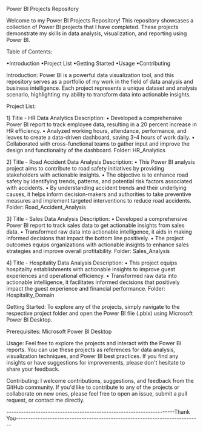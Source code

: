 Power BI Projects Repository

Welcome to my Power BI Projects Repository! This repository showcases a collection of Power BI projects that I have completed. These projects demonstrate my skills in data analysis, visualization, and reporting using Power BI.


Table of Contents:

•Introduction
•Project List
•Getting Started
•Usage
•Contributing


Introduction:
Power BI is a powerful data visualization tool, and this repository serves as a portfolio of my work in the field of data analysis and business intelligence. Each project represents a unique dataset and analysis scenario, highlighting my ability to transform data into actionable insights.


Project List:

1] Title - HR Data Analytics
Description: 
• Developed a comprehensive Power BI report to track employee data, resulting in a 20 percent increase in HR efficiency.
• Analyzed working hours, attendance, performance, and leaves to create a data-driven dashboard, saving 3-4 hours of work daily.
• Collaborated with cross-functional teams to gather input and improve the design and functionality of the dashboard.
Folder: HR_Analytics


2] Title - Road Accident Data Analysis
Description: 
• This Power BI analysis project aims to contribute to road safety initiatives by providing stakeholders with actionable insights.
• The objective is to enhance road safety by identifying trends, patterns, and potential risk factors associated with accidents.
• By understanding accident trends and their underlying causes, it helps inform decision-makers and authorities to take preventive measures and implement targeted interventions to reduce road accidents.
Folder: Road_Accident_Analysis


3] Title - Sales Data Analysis
Description: 
• Developed a comprehensive Power BI report to track sales data to get actionable insights from sales data.
• Transformed raw data into actionable intelligence, it aids in making informed decisions that impact the bottom line positively.
• The project outcomes equips organizations with actionable insights to enhance sales strategies and improve overall profitability.
Folder: Sales_Analysis


4] Title - Hospitality Data Analysis
Description: 
• This project equips hospitality establishments with actionable insights to improve guest experiences and operational efficiency.
• Transformed raw data into actionable intelligence, it facilitates informed decisions that positively impact the guest experience and financial performance.
Folder: Hospitality_Domain


Getting Started:
To explore any of the projects, simply navigate to the respective project folder and open the Power BI file (.pbix) using Microsoft Power BI Desktop.


Prerequisites:
Microsoft Power BI Desktop


Usage:
Feel free to explore the projects and interact with the Power BI reports. You can use these projects as references for data analysis, visualization techniques, and Power BI best practices. If you find any insights or have suggestions for improvements, please don't hesitate to share your feedback.


Contributing:
I welcome contributions, suggestions, and feedback from the GitHub community. If you'd like to contribute to any of the projects or collaborate on new ones, please feel free to open an issue, submit a pull request, or contact me directly.


---------------------------------------------------------------------Thank You----------------------------------------------------------------------------
